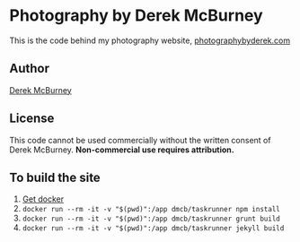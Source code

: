 # Photography by Derek McBurney
This is the code behind my photography website, [photographybyderek.com](http://photographybyderek.com)

## Author
[Derek McBurney](http://dmcbdesign.com)

## License
This code cannot be used commercially without the written consent of
Derek McBurney. **Non-commercial use requires attribution.**

## To build the site
1. [Get docker](https://www.docker.com)
2. `docker run --rm -it -v "$(pwd)":/app dmcb/taskrunner npm install`
3. `docker run --rm -it -v "$(pwd)":/app dmcb/taskrunner grunt build`
4. `docker run --rm -it -v "$(pwd)":/app dmcb/taskrunner jekyll build`
